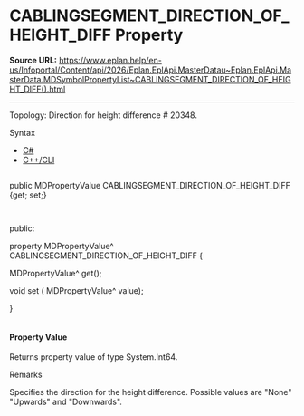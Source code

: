 # CABLINGSEGMENT_DIRECTION_OF_HEIGHT_DIFF Property

**Source URL:** https://www.eplan.help/en-us/Infoportal/Content/api/2026/Eplan.EplApi.MasterDatau~Eplan.EplApi.MasterData.MDSymbolPropertyList~CABLINGSEGMENT_DIRECTION_OF_HEIGHT_DIFF().html

---

Topology: Direction for height difference # 20348.

Syntax

- [C#](#i-syntax-CS)
- [C++/CLI](#i-syntax-CPP2005)

```
```
public MDPropertyValue CABLINGSEGMENT_DIRECTION_OF_HEIGHT_DIFF {get; set;}
```
```

```
```
public:

property MDPropertyValue^ CABLINGSEGMENT_DIRECTION_OF_HEIGHT_DIFF {

   MDPropertyValue^ get();

   void set (    MDPropertyValue^ value);

}
```
```

#### Property Value

Returns property value of type System.Int64.

Remarks

Specifies the direction for the height difference. Possible values are "None" "Upwards" and "Downwards".
